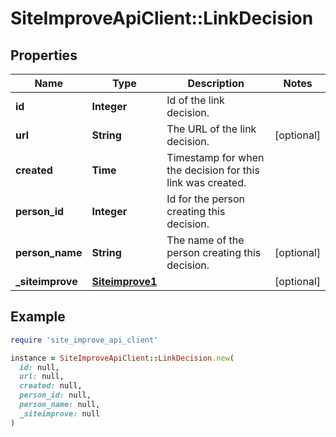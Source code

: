 # SiteImproveApiClient::LinkDecision

## Properties

| Name | Type | Description | Notes |
| ---- | ---- | ----------- | ----- |
| **id** | **Integer** | Id of the link decision. |  |
| **url** | **String** | The URL of the link decision. | [optional] |
| **created** | **Time** | Timestamp for when the decision for this link was created. |  |
| **person_id** | **Integer** | Id for the person creating this decision. |  |
| **person_name** | **String** | The name of the person creating this decision. | [optional] |
| **_siteimprove** | [**Siteimprove1**](Siteimprove1.md) |  | [optional] |

## Example

```ruby
require 'site_improve_api_client'

instance = SiteImproveApiClient::LinkDecision.new(
  id: null,
  url: null,
  created: null,
  person_id: null,
  person_name: null,
  _siteimprove: null
)
```


